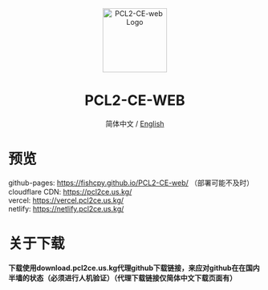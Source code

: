 <div align="center">

<img src="https://img.picui.cn/free/2025/03/09/67cc7237e54bb.png" width="128" height="128" alt="PCL2-CE-web Logo">

# PCL2-CE-WEB<br>
简体中文 / [English](./README_EN.md)

</div>

# 预览
github-pages: https://fishcpy.github.io/PCL2-CE-web/ （部署可能不及时）<br>
cloudflare CDN: https://pcl2ce.us.kg/<br>
vercel: https://vercel.pcl2ce.us.kg/<br>
netlify: https://netlify.pcl2ce.us.kg/<br>

# 关于下载

#### 下载使用download.pcl2ce.us.kg代理github下载链接，来应对github在在国内半墙的状态（必须进行人机验证）（代理下载链接仅简体中文下载页面有）